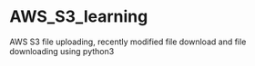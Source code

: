 # AWS_S3_learning
AWS S3 file uploading, recently modified file download and file downloading using python3

